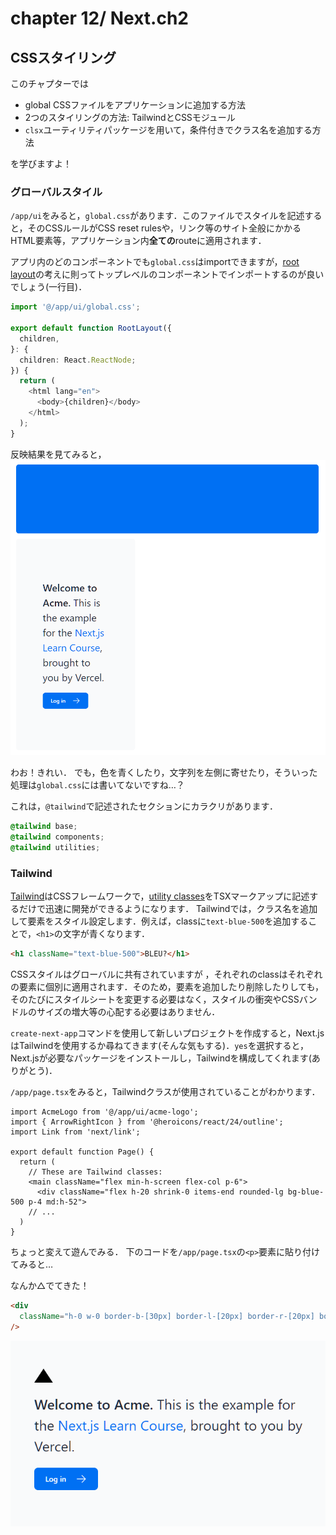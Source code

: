 # chapter 12/ Next.ch2
## CSSスタイリング
このチャプターでは
- global CSSファイルをアプリケーションに追加する方法
- 2つのスタイリングの方法: TailwindとCSSモジュール
- `clsx`ユーティリティパッケージを用いて，条件付きでクラス名を追加する方法

を学びますよ！

### グローバルスタイル
`/app/ui`をみると，`global.css`があります．このファイルでスタイルを記述すると，そのCSSルールがCSS reset rulesや，リンク等のサイト全般にかかるHTML要素等，アプリケーション内**全ての**routeに適用されます．

アプリ内のどのコンポーネントでも`global.css`はimportできますが，[root layout][link_rootLayout]の考えに則ってトップレベルのコンポーネントでインポートするのが良いでしょう(一行目)．
```ts
import '@/app/ui/global.css';

export default function RootLayout({
  children,
}: {
  children: React.ReactNode;
}) {
  return (
    <html lang="en">
      <body>{children}</body>
    </html>
  );
}
```
反映結果を見てみると，
![fig:styled_view]

わお！きれい．
でも，色を青くしたり，文字列を左側に寄せたり，そういった処理は`global.css`には書いてないですね…？

これは，`@tailwind`で記述されたセクションにカラクリがあります．
```css
@tailwind base;
@tailwind components;
@tailwind utilities;
```

### Tailwind
[Tailwind][link:tailwind]はCSSフレームワークで，[utility classes][link:utility_classes]をTSXマークアップに記述するだけで迅速に開発ができるようになります．
Tailwindでは，クラス名を追加して要素をスタイル設定します．例えば，classに`text-blue-500`を追加することで，`<h1>`の文字が青くなります．
```html
<h1 className="text-blue-500">BLEU?</h1>
```

CSSスタイルはグローバルに共有されていますが ，それぞれのclassはそれぞれの要素に個別に適用されます．そのため，要素を追加したり削除したりしても，そのたびにスタイルシートを変更する必要はなく，スタイルの衝突やCSSバンドルのサイズの増大等の心配する必要はありません．

`create-next-app`コマンドを使用して新しいプロジェクトを作成すると，Next.jsはTailwindを使用するか尋ねてきます(そんな気もする)．`yes`を選択すると，Next.jsが必要なパッケージをインストールし，Tailwindを構成してくれます(ありがとう)．

`/app/page.tsx`をみると，Tailwindクラスが使用されていることがわかります．
```tsx
import AcmeLogo from '@/app/ui/acme-logo';
import { ArrowRightIcon } from '@heroicons/react/24/outline';
import Link from 'next/link';
 
export default function Page() {
  return (
    // These are Tailwind classes:
    <main className="flex min-h-screen flex-col p-6">
      <div className="flex h-20 shrink-0 items-end rounded-lg bg-blue-500 p-4 md:h-52">
    // ...
  )
}
```
ちょっと変えて遊んでみる．
下のコードを`/app/page.tsx`の`<p>`要素に貼り付けてみると…

なんか△でてきた！
```html
<div
  className="h-0 w-0 border-b-[30px] border-l-[20px] border-r-[20px] border-b-black border-l-transparent border-r-transparent"
/>
```

![fig:changed]



[link_rootLayout]: https://nextjs.org/docs/app/building-your-application/routing/pages-and-layouts#root-layout-required
[fig:styled_view]: ./styledView.png
[link:tailwind]: https://tailwindcss.com/
[link:utility_classes]: https://tailwindcss.com/docs/utility-first
[fig:changed]: ./changed.png